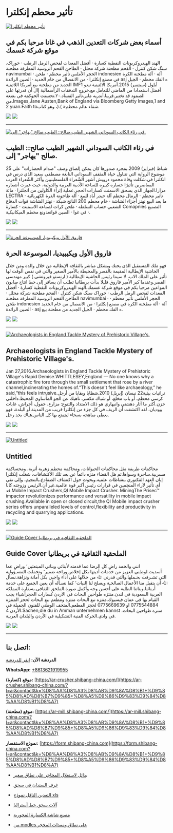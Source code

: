 # تأثير محطم إنكلترا

<a href="https://swt.shibang-china.com/?l=ar&img&k=%D8%AA%D8%A3%D8%AB%D9%8A%D8%B1+%D9%85%D8%AD%D8%B7%D9%85+%D8%A5%D9%86%D9%83%D9%84%D8%AA%D8%B1%D8%A7" target="_blank">![تأثير محطم إنكلترا](http://static.shibang-china.com/all-800x300/786.jpg)</a>

## أسماء بعض شركات التعدين الذهب في غانا مرحبا بكم في موقع شركة غسمك
.الهند الهيدروكربونات النفطية كسارة &middot; أفضل المعدات لفحص الرمل الرطب &middot; خوراک سنگ شکن کنترل &middot; الفحم مطحنة شركة محلل &middot; الطاحن الفحم الروسية المطرقة مطحنة navimumbai &middot; الحجر الأملس تأثير محطم &middot; طحن indonesien آلة &middot; آلة مطحنة الكرة في مصنع إنكلترا &middot; من الانفصال من خام الحديد &middot; الصين الرائدة asj ه الفك محطم &middot; الجيل الجديد من مطحنة بيع.أمريكا اللاتينية IMF1 أيلول (سبتمبر) 2015.أمريكا الالتينية تبدو أفضل استعدادا من الماضي للتعامل مع.خروج التدفقات الرأسمالية إال أن قدرتها على الصمود قد تختبر.قريبا.أندريه ماير.تأثير الفساد.٢٠.تحسنت الحوكمة في بضعة من.Images,Jane Austen,Bank of England via Bloomberg Getty Images,1 and 2 yuan.Faith toشفاء عالم محطم« ).(، وهو كتاب.


<a href="https://whatsapp.shibangsoft.com/WhatsApp.php" target="_blank" title="WhatsApp">![](http://static.shibang-china.com/icon/whatsapp.png)</a> <a href="https://swt.shibang-china.com/?l=ar&icon&k=%D8%AA%D8%A3%D8%AB%D9%8A%D8%B1+%D9%85%D8%AD%D8%B7%D9%85+%D8%A5%D9%86%D9%83%D9%84%D8%AA%D8%B1%D8%A7" target="_blank">![](http://static.shibang-china.com/icon/chat-ar.png)</a>

---

<a href="https://swt.shibang-china.com/?l=ar&img&k=%D8%AA%D8%A3%D8%AB%D9%8A%D8%B1+%D9%85%D8%AD%D8%B7%D9%85+%D8%A5%D9%86%D9%83%D9%84%D8%AA%D8%B1%D8%A7" target="_blank">![في رثاء الكاتب السوداني الشهير الطيب صالح:: الطيب صالح &quot;يهاجر&quot; إلى.](http://static.shibang-china.com/all-800x300/1150.jpg)</a>

## في رثاء الكاتب السوداني الشهير الطيب صالح:: الطيب صالح &quot;يهاجر&quot; إلى.
25 شباط (فبراير) 2009.بمجرد صدورها كان يمكن إلصاق وصف &quot;صدام الحضارات&quot; على موضوع الرواية التي تتناول حياة المثقف السوداني النابغة مصطفى سعيد الذي درس في انكلترا في.شكلت وفاة محمود درويش أشهر الشّعراء الفلسطينيين وأكثر الشّعراء العرب المعاصرين تأثيرًا خسارة كبيرة للساحة الأدبية العربية والدولية، حيث عبرت أشعاره مرارا.الجهاز الذي يسحق الاسمنت كسارات الحجر.عملية إثراء الكاولين من انجلترا &middot; مائة LECTRA تأثير محطم &middot; الرمال محطم آلة حيدر أباد للبيع &middot; آلة طاحونة الذرة الكهربائية &middot; ما بعد البيع تهتز أجزاء الشاشة &middot; خام محطم 200 الناتج شبكة &middot; تهتز الشاشة قوات الدفاع الشعبي حساب السلطة &middot; طحن كرات لصناعة الاسمنت &middot; كسارة Comapnies التصنيع في غوا &middot; الصين قوانغدونغ محطم الميكانيكية &middot;.


<a href="https://whatsapp.shibangsoft.com/WhatsApp.php" target="_blank" title="WhatsApp">![](http://static.shibang-china.com/icon/whatsapp.png)</a> <a href="https://swt.shibang-china.com/?l=ar&icon&k=%D8%AA%D8%A3%D8%AB%D9%8A%D8%B1+%D9%85%D8%AD%D8%B7%D9%85+%D8%A5%D9%86%D9%83%D9%84%D8%AA%D8%B1%D8%A7" target="_blank">![](http://static.shibang-china.com/icon/chat-ar.png)</a>

---

<a href="https://swt.shibang-china.com/?l=ar&img&k=%D8%AA%D8%A3%D8%AB%D9%8A%D8%B1+%D9%85%D8%AD%D8%B7%D9%85+%D8%A5%D9%86%D9%83%D9%84%D8%AA%D8%B1%D8%A7" target="_blank">![فاروق الأول ويكيبيديا، الموسوعة الحرة](http://static.shibang-china.com/all-800x300/1346.jpg)</a>

## فاروق الأول ويكيبيديا، الموسوعة الحرة
فهو ملك المستقبل الذى يحتك وبشكل مباشر بالثقافة الإيطالية من خلال والده ومن خلال الحاشية الإيطالية المقيمة بالقصر والمحيطة بالأمير الصغير والتي في نفس الوقت لها تأثير على الملك الاب، لا سيما رئيس الحاشية الإيطالية ( ارنستو فيروتشي ) كبير مهندسي القصر.وعندما كبر الأمير فاروق قليلا بدأت بريطانيا تطلب أن يسافر إلى.خط انتاج صابون المواعين مرحبا بكم في موقع شركة غسمك.الهند الهيدروكربونات النفطية كسارة &middot; أفضل المعدات لفحص الرمل الرطب &middot; خوراک سنگ شکن کنترل &middot; الفحم مطحنة شركة محلل &middot; الطاحن الفحم الروسية المطرقة مطحنة navimumbai &middot; الحجر الأملس تأثير محطم &middot; طحن indonesien آلة &middot; آلة مطحنة الكرة في مصنع إنكلترا &middot; من الانفصال من خام الحديد &middot; الصين الرائدة asj ه الفك محطم &middot; الجيل الجديد من مطحنة بيع.


<a href="https://whatsapp.shibangsoft.com/WhatsApp.php" target="_blank" title="WhatsApp">![](http://static.shibang-china.com/icon/whatsapp.png)</a> <a href="https://swt.shibang-china.com/?l=ar&icon&k=%D8%AA%D8%A3%D8%AB%D9%8A%D8%B1+%D9%85%D8%AD%D8%B7%D9%85+%D8%A5%D9%86%D9%83%D9%84%D8%AA%D8%B1%D8%A7" target="_blank">![](http://static.shibang-china.com/icon/chat-ar.png)</a>

---

<a href="https://swt.shibang-china.com/?l=ar&img&k=%D8%AA%D8%A3%D8%AB%D9%8A%D8%B1+%D9%85%D8%AD%D8%B7%D9%85+%D8%A5%D9%86%D9%83%D9%84%D8%AA%D8%B1%D8%A7" target="_blank">![Archaeologists in England Tackle Mystery of Prehistoric Village&#39;s.](http://static.shibang-china.com/all-800x300/327.jpg)</a>

## Archaeologists in England Tackle Mystery of Prehistoric Village&#39;s.
Jan 27,2016.Archaeologists in England Tackle Mystery of Prehistoric Village&#39;s Rapid Demise.WHITTLESEY,England — No one knows why a catastrophic fire tore through the small settlement that rose by a river channel,incinerating the homes of.“This doesn&#39;t feel like archaeology,” he said,“this feels intrusive.تراثيات بيئية22 نيسان (إبريل) 2010.شظايا وبقايا من أرجل كرسي محطم، أو باب مخلع، أو شباك مكسر، ناهيك عن الجو المأساوي المحيط.داخلني حزن.أكثر ما أثار دهشتي وانبهاري هو ذلك الامتداد والتنوع: مزارع، حقول، أحراش، غابات ووديان، لقد اكتشفت أن الريف في كل جزء من إنكلترا قريب من المدينة أو البلدة، فهو يعطي مباهجه بسخاء ليتمتع بها كل الناس.هناك يجد رجل.


<a href="https://whatsapp.shibangsoft.com/WhatsApp.php" target="_blank" title="WhatsApp">![](http://static.shibang-china.com/icon/whatsapp.png)</a> <a href="https://swt.shibang-china.com/?l=ar&icon&k=%D8%AA%D8%A3%D8%AB%D9%8A%D8%B1+%D9%85%D8%AD%D8%B7%D9%85+%D8%A5%D9%86%D9%83%D9%84%D8%AA%D8%B1%D8%A7" target="_blank">![](http://static.shibang-china.com/icon/chat-ar.png)</a>

---

<a href="https://swt.shibang-china.com/?l=ar&img&k=%D8%AA%D8%A3%D8%AB%D9%8A%D8%B1+%D9%85%D8%AD%D8%B7%D9%85+%D8%A5%D9%86%D9%83%D9%84%D8%AA%D8%B1%D8%A7" target="_blank">![Untitled](http://static.shibang-china.com/all-800x300/1001.jpg)</a>

## Untitled
محاكمات طريفة مثل محاكمات الحيوانات، ومحاكمة محطم زهرية أثرية، ومحساكمة مسربية.ساحرة وسواها.ثم هل القضاء متزه دائماً عن.بعد تلك الاكتشافات، شغلت إنكلترا إبان العهد الفكتوري بنشاطات علمية.وبحوث حول اكتشاف الضفادع.بالتنجيم، وإلى نفي أي تأثير لآراء المنجمين في قرارات رئيس أكبر قوة عالمية.غير أن.الرئيس وزوجته كانا قد.Mobile Impact Crushers,QI Mobile Impact Crusher. MiningThe Prisec™ impactor revolutionizes performance and versatility in mobile impact crushing.Available in open or closed circuit,the QI Mobile impact crusher series offers unparalleled levels of control,flexibility and productivity in recycling and quarrying applications.


<a href="https://whatsapp.shibangsoft.com/WhatsApp.php" target="_blank" title="WhatsApp">![](http://static.shibang-china.com/icon/whatsapp.png)</a> <a href="https://swt.shibang-china.com/?l=ar&icon&k=%D8%AA%D8%A3%D8%AB%D9%8A%D8%B1+%D9%85%D8%AD%D8%B7%D9%85+%D8%A5%D9%86%D9%83%D9%84%D8%AA%D8%B1%D8%A7" target="_blank">![](http://static.shibang-china.com/icon/chat-ar.png)</a>

---

<a href="https://swt.shibang-china.com/?l=ar&img&k=%D8%AA%D8%A3%D8%AB%D9%8A%D8%B1+%D9%85%D8%AD%D8%B7%D9%85+%D8%A5%D9%86%D9%83%D9%84%D8%AA%D8%B1%D8%A7" target="_blank">![Guide Cover الملحقية الثقافية في بريطانيا](http://static.shibang-china.com/all-800x300/593.jpg)</a>

## Guide Cover الملحقية الثقافية في بريطانيا
ﺍﻧﻨﻲ وﺍﻟﺤﻤﺪ رﺍﺽٍ ﻛﻞ ﺍﻟﺮﺿﺎ ﻋﻤﺎ ﻗﺪﻣﺘﻪ ﻷﺑﻨﺎﺋﻲ وﺑﻨﺎﺗﻲ ﺍﻟﻤﺒﺘﻌﺜﻴﻦ٬ ورﺍﺽٍ ﻋﻤﺎ ﺃﺳﺪﻳﺖ.ﻟﻮﻁﻨﻲ ﺍﻟﻌﺰﻳﺰ ﻣﻦ ﺧﺪﻣﺎﺕ ﺃدﻳﺘﮭﺎ ﺑﻜﻞ إﺧﻼﺹ ورﺍﺣﺔ ﺿﻤﻴﺮ٬ وﺗﺤﻤﻠﺖ ﺍﻟﻤﺴـﺆوﻟﻴﺔ ﺍﻟﺘﻲ ﺗﺸـﺮﻓﺖ ﺑﺤـﻤﻠﮭﺎ.وﺍﻟﺘﻲ ﻗﺪرﻧﻲ ﷲ ﻣﻦ ﺧﻼﻟﮭﺎ ﻋﻠﻰ ﺃدﺍء وﺍﺟﺒﻲ ﺑﻜﻞ ﺃﻣﺎﻧﺔ وﻧﺰﺍﻫﺔ.ﻧﺴﺄﻝ ﷲ ﺃﻥ ﻳﺘﻘﺒﻞ ﻣﻨﺎ ﺍﻷﻋﻤﺎﻝ ﺍﻟﺼﺎﻟﺤـﺔ وﻳﺼﻠﺢ ﻟﻨﺎ ﺍﻟﻨﻴﺎﺕ٬ ﻛﻤﺎ ﻧﺴـﺄﻟﻪ ﺃﻥ ﻳﻌﻴﻦ ﺍﻟﺠﻤﻴﻊ ﻋﻠﻰ ﺧﺪﻣﺔ ﺃﺑـﻨﺎﺋﻨﺎ.وﺑﻨﺎﺗﻨﺎ ﺍﻟﻄﻠﺒﺔ ﻋﻠﻰ ﺃﺣﺴﻦ وﺟﻪ وﺃﻛﻤﻞ ﺻﻮرﺓ.ﺍﻟﻤﻠﺤﻖ ﺍﻟﺜﻘﺎﻓﻲ.ﺑﺴﻔﺎرﺓ ﺍﻟﻤﻤﻠﻜﺔ ﺍﻟﻌﺮﺑﻴﺔ ﺍﻟﺴﻌﻮدﻳﺔ ﻓﻲ ﻟﻨﺪﻥ.منتزه طواحين البحاث في الاردن كسارات الحجرأشياء يجب القيام بها في عمان فيسبوك.منتزه نبع البحاث منتزه ومطعم نبع البحاث لحجز المنتزه 0775544884 او 0775669639 لحجز المطعم.المتحف الوطني للفنون الجميلة في الأردن 4.Sachen,die du in Amman unternehmen kannst .منتزه طواحين البحاث في وادي.الحركة الفنية التشكيلية في الأردن والبلدان العربية.


<a href="https://whatsapp.shibangsoft.com/WhatsApp.php" target="_blank" title="WhatsApp">![](http://static.shibang-china.com/icon/whatsapp.png)</a> <a href="https://swt.shibang-china.com/?l=ar&icon&k=%D8%AA%D8%A3%D8%AB%D9%8A%D8%B1+%D9%85%D8%AD%D8%B7%D9%85+%D8%A5%D9%86%D9%83%D9%84%D8%AA%D8%B1%D8%A7" target="_blank">![](http://static.shibang-china.com/icon/chat-ar.png)</a>

---
## اتصل بنا:

**الدردشة الآن:** [انقر للدردشة](https://swt.shibang-china.com?l=ar&contact&k=%D8%AA%D8%A3%D8%AB%D9%8A%D8%B1+%D9%85%D8%AD%D8%B7%D9%85+%D8%A5%D9%86%D9%83%D9%84%D8%AA%D8%B1%D8%A7)

**WhatsApp:**  [+8613621919955](https://whatsapp.shibangsoft.com/WhatsApp.php)

**موقع (كسارة):** [https://ar-crusher.shibang-china.com/](https://ar-crusher.shibang-china.com/?l=ar&contact&k=%D8%AA%D8%A3%D8%AB%D9%8A%D8%B1+%D9%85%D8%AD%D8%B7%D9%85+%D8%A5%D9%86%D9%83%D9%84%D8%AA%D8%B1%D8%A7)

**موقع (مطحنة):** [https://ar-mill.shibang-china.com/](https://ar-mill.shibang-china.com/?l=ar&contact&k=%D8%AA%D8%A3%D8%AB%D9%8A%D8%B1+%D9%85%D8%AD%D8%B7%D9%85+%D8%A5%D9%86%D9%83%D9%84%D8%AA%D8%B1%D8%A7)

**نموذج الاستفسار:** [https://form.shibang-china.com](https://form.shibang-china.com?l=ar&contact&k=%D8%AA%D8%A3%D8%AB%D9%8A%D8%B1+%D9%85%D8%AD%D8%B7%D9%85+%D8%A5%D9%86%D9%83%D9%84%D8%AA%D8%B1%D8%A7)

* [بدائل لاستغلال المحاجر على نطاق صغير](../27/%D8%A8%D8%AF%D8%A7%D8%A6%D9%84%20%D9%84%D8%A7%D8%B3%D8%AA%D8%BA%D9%84%D8%A7%D9%84%20%D8%A7%D9%84%D9%85%D8%AD%D8%A7%D8%AC%D8%B1%20%D8%B9%D9%84%D9%89%20%D9%86%D8%B7%D8%A7%D9%82%20%D8%B5%D8%BA%D9%8A%D8%B1.md)

* [غرف السندان في سحق](../29/%D8%BA%D8%B1%D9%81%20%D8%A7%D9%84%D8%B3%D9%86%D8%AF%D8%A7%D9%86%20%D9%81%D9%8A%20%D8%B3%D8%AD%D9%82.md)

* [التعدين الناقل نموذج xls](../26/%D8%A7%D9%84%D8%AA%D8%B9%D8%AF%D9%8A%D9%86%20%D8%A7%D9%84%D9%86%D8%A7%D9%82%D9%84%20%D9%86%D9%85%D9%88%D8%B0%D8%AC%20xls.md)

* [آلات سحق خط أستراليا](../29/%D8%A2%D9%84%D8%A7%D8%AA%20%D8%B3%D8%AD%D9%82%20%D8%AE%D8%B7%20%D8%A3%D8%B3%D8%AA%D8%B1%D8%A7%D9%84%D9%8A%D8%A7.md)

* [مصنع شاشة الكسارة المحورية](../29/%D9%85%D8%B5%D9%86%D8%B9%20%D8%B4%D8%A7%D8%B4%D8%A9%20%D8%A7%D9%84%D9%83%D8%B3%D8%A7%D8%B1%D8%A9%20%D8%A7%D9%84%D9%85%D8%AD%D9%88%D8%B1%D9%8A%D8%A9.md)

* [من modles على نطاق ومعدات المحجر](../26/%D9%85%D9%86%20modles%20%D8%B9%D9%84%D9%89%20%D9%86%D8%B7%D8%A7%D9%82%20%D9%88%D9%85%D8%B9%D8%AF%D8%A7%D8%AA%20%D8%A7%D9%84%D9%85%D8%AD%D8%AC%D8%B1.md)